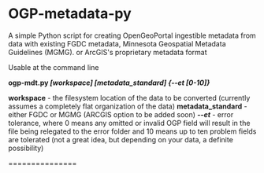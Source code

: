 <h1>OGP-metadata-py</h1>
A simple Python script for creating OpenGeoPortal ingestible metadata from data with existing FGDC metadata, Minnesota Geospatial Metadata Guidelines (MGMG). or ArcGIS's proprietary metadata format

Usable at the command line

<b>ogp-mdt.py <i>[workspace] [metadata_standard] {--et [0-10]}</i></b>

<b>workspace</b> - the filesystem location of the data to be converted (currently assumes a completely flat organization of the data)
<b>metadata_standard</b> - either FGDC or MGMG (ARCGIS option to be added soon)
<b><i>--et</i></b> - error tolerance, where 0 means any omitted or invalid OGP field will result in the file being relegated to the error folder and 10 means up to ten problem fields are tolerated (not a great idea, but depending on your data, a definite possibility)


===============

